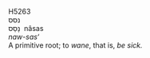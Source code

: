 <body>
  <p>H5263<br>  נסס  <br> נָסַס  ‎  nâsas  <br><i>naw-sas‘ </i><br>A primitive root; to <i>wane</i>, that is, <i>be</i> <i>sick.</i><br></p>
 </body>